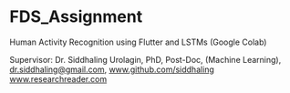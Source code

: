 # FDS_Assignment
Human Activity Recognition using Flutter and LSTMs (Google Colab)

Supervisor:
Dr. Siddhaling Urolagin,
PhD, Post-Doc, (Machine Learning),
dr.siddhaling@gmail.com,
www.github.com/siddhaling
www.researchreader.com
